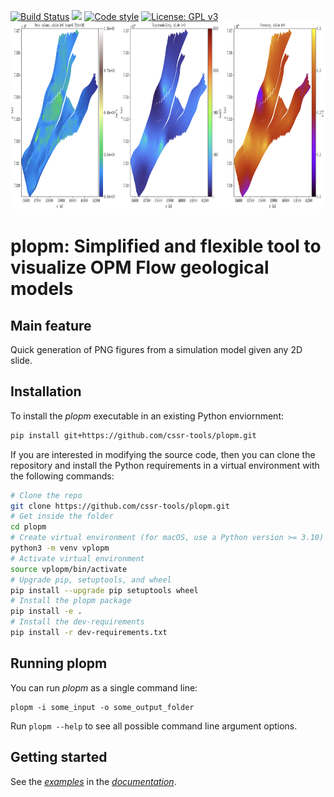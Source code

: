 [![Build Status](https://github.com/cssr-tools/plopm/actions/workflows/plopm.yml/badge.svg)](https://github.com/cssr-tools/plopm/actions/workflows/CI.yml)
<a href="https://www.python.org/"><img src="https://img.shields.io/badge/python-3.8%20|%203.9%20|%203.10%20|%203.11%20|%203.12-blue.svg"></a>
[![Code style](https://img.shields.io/badge/code%20style-black-000000.svg)](https://github.com/ambv/black)
[![License: GPL v3](https://img.shields.io/badge/License-GPLv3-blue.svg)](https://www.gnu.org/licenses/gpl-3.0)
<img src="docs/text/figs/plopm.png" width="1100" height="300">

# plopm: Simplified and flexible tool to visualize OPM Flow geological models

## Main feature
Quick generation of PNG figures from a simulation model given any 2D slide.

## Installation
To install the _plopm_ executable in an existing Python enviornment: 

```bash
pip install git+https://github.com/cssr-tools/plopm.git
```

If you are interested in modifying the source code, then you can clone the repository and 
install the Python requirements in a virtual environment with the following commands:

```bash
# Clone the repo
git clone https://github.com/cssr-tools/plopm.git
# Get inside the folder
cd plopm
# Create virtual environment (for macOS, use a Python version >= 3.10)
python3 -m venv vplopm
# Activate virtual environment
source vplopm/bin/activate
# Upgrade pip, setuptools, and wheel
pip install --upgrade pip setuptools wheel
# Install the plopm package
pip install -e .
# Install the dev-requirements
pip install -r dev-requirements.txt
``` 

## Running plopm
You can run _plopm_ as a single command line:
```
plopm -i some_input -o some_output_folder
```
Run `plopm --help` to see all possible command line argument options.

## Getting started
See the [_examples_](https://cssr-tools.github.io/plopm/examples.html) in the [_documentation_](https://cssr-tools.github.io/plopm/introduction.html).
